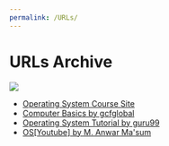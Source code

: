 ```yaml
---
permalink: /URLs/
---
```

<body>
  <h1> URLs Archive </h1>
  <img src="https://www.iconsdb.com/icons/preview/white/google-web-search-xxl.png">
  <ul>
    <li> <a href="http://os.vlsm.org/"> Operating System Course Site </a> </li>
    <li> <a href="https://edu.gcfglobal.org/en/computerbasics/understanding-operating-systems/1/"> Computer Basics by gcfglobal </a> </li>
    <li> <a href="https://www.guru99.com/operating-system-tutorial.html"> Operating System Tutorial by guru99 </a> </li>
    <li> <a href="https://www.youtube.com/channel/UCi3sVI10RtRaVWuq1SOVaSg"> OS[Youtube] by M. Anwar Ma'sum </a> </li>
  </ul>
</body>
